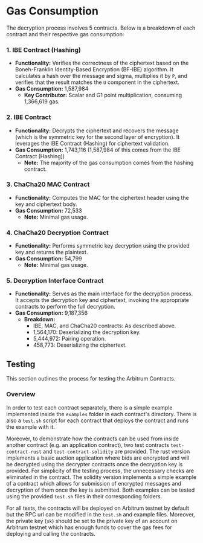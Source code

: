 # Gas Consumption

The decryption process involves 5 contracts. Below is a breakdown of each contract and their respective gas consumption:

### 1. **IBE Contract (Hashing)**
- **Functionality:** Verifies the correctness of the ciphertext based on the Boneh-Franklin Identity-Based Encryption (BF-IBE) algorithm. It calculates a hash over the message and sigma, multiplies it by `P`, and verifies that the result matches the `U` component in the ciphertext.
- **Gas Consumption:** 1,587,984
  - **Key Contributor:** Scalar and G1 point multiplication, consuming 1,366,619 gas.

### 2. **IBE Contract**
- **Functionality:** Decrypts the ciphertext and recovers the message (which is the symmetric key for the second layer of encryption). It leverages the IBE Contract (Hashing) for ciphertext validation.
- **Gas Consumption:** 1,743,116 (1,587,984 of this comes from the IBE Contract (Hashing))
  - **Note:** The majority of the gas consumption comes from the hashing contract.

### 3. **ChaCha20 MAC Contract**
- **Functionality:** Computes the MAC for the ciphertext header using the key and ciphertext body.
- **Gas Consumption:** 72,533
  - **Note:** Minimal gas usage.

### 4. **ChaCha20 Decryption Contract**
- **Functionality:** Performs symmetric key decryption using the provided key and returns the plaintext.
- **Gas Consumption:** 54,799
  - **Note:** Minimal gas usage.

### 5. **Decryption Interface Contract**
- **Functionality:** Serves as the main interface for the decryption process. It accepts the decryption key and ciphertext, invoking the appropriate contracts to perform the full decryption.
- **Gas Consumption:** 9,187,356
  - **Breakdown:**
    - IBE, MAC, and ChaCha20 contracts: As described above.
    - 1,564,170: Deserializing the decryption key.
    - 5,444,972: Pairing operation.
    - 458,773: Deserializing the ciphertext.




## Testing
This section outlines the process for testing the Arbitrum Contracts.

### Overview
In order to test each contract separately, there is a simple example implemented inside the `examples` folder in each contract's directory. There is also a `test.sh` script for each contract that deploys the contract and runs the example with it. 

Moreover, to demonstrate how the contracts can be used from inside another contract (e.g. an application contract), two test contracts `test-contract-rust` and `test-contract-solidity` are provided. The rust version implements a basic auction application where bids are encrypted and will be decrypted using the decrypter contracts once the decryption key is provided. For simplicity of the testing process, the unnecessary checks are eliminated in the contract. 
The solidity version implements a simple example of a contract which allows for submission of encrypted messages and decryption of them once the key is submitted.
Both examples can be tested using the provided `test.sh` files in their corresponding folders.

For all tests, the contracts will be deployed on Arbitrum testnet by default but the RPC url can be modified in the `test.sh` and example files. Moreover, the private key (`sk`) should be set to the private key of an account on Arbitrum testnet which has enough funds to cover the gas fees for deploying and calling the contracts.

